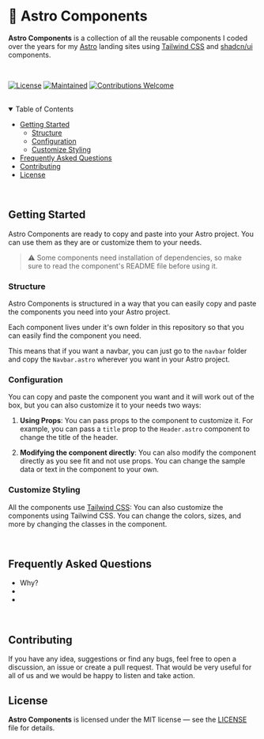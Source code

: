 # 🚀 Astro Components


**Astro Components** is a collection of all the reusable components I coded over the years for my [Astro](https://astro.build/) landing sites using [Tailwind CSS](https://tailwindcss.com/) and [shadcn/ui](https://ui.shadcn.com/) components.

<br>

[![License](https://img.shields.io/github/license/onwidget/astrowind?style=flat-square&color=dddddd&labelColor=000000)](https://github.com/dontic/astro-components/LICENSE.md)
[![Maintained](https://img.shields.io/badge/maintained%3F-yes-brightgreen.svg?style=flat-square)](https://github.com/dontic/astro-components)
[![Contributions Welcome](https://img.shields.io/badge/contributions-welcome-brightgreen.svg?style=flat-square)](https://github.com/dontic/astro-components#contributing)

<br>

<details open>
<summary>Table of Contents</summary>

- [Getting Started](#getting-started)
  - [Structure](#structure)
  - [Configuration](#configuration)
  - [Customize Styling](#customize-styling)
- [Frequently Asked Questions](#frequently-asked-questions)
- [Contributing](#contributing)
- [License](#license)

</details>

<br>

## Getting Started

Astro Components are ready to copy and paste into your Astro project. You can use them as they are or customize them to your needs.

> ⚠️ Some components need installation of dependencies, so make sure to read the component's README file before using it.

### Structure

Astro Components is structured in a way that you can easily copy and paste the components you need into your Astro project.

Each component lives under it's own folder in this repository so that you can easily find the component you need.

This means that if you want a navbar, you can just go to the `navbar` folder and copy the `Navbar.astro` wherever you want in your Astro project.

### Configuration

You can copy and paste the component you want and it will work out of the box, but you can also customize it to your needs two ways:

1. **Using Props**: You can pass props to the component to customize it. For example, you can pass a `title` prop to the `Header.astro` component to change the title of the header.

2. **Modifying the component directly**: You can also modify the component directly as you see fit and not use props. You can change the sample data or text in the component to your own.

### Customize Styling

All the components use [Tailwind CSS](https://tailwindcss.com/): You can also customize the components using Tailwind CSS. You can change the colors, sizes, and more by changing the classes in the component.

<br>

## Frequently Asked Questions

- Why?
-
-

<br>

## Contributing

If you have any idea, suggestions or find any bugs, feel free to open a discussion, an issue or create a pull request.
That would be very useful for all of us and we would be happy to listen and take action.

## License

**Astro Components** is licensed under the MIT license — see the [LICENSE](./LICENSE.md) file for details.